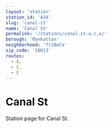 ```yaml
---
layout: 'station'
station_id: 'A34'
slug: 'canal-st'
name: 'Canal St'
permalink: '/stations/canal-st-a,c,e/'
borough: 'Manhattan'
neighborhood: 'TriBeCa'
zip_code: '10013'
routes:
  - A,
  - C,
  - E
---
```

# Canal St

Station page for Canal St.
